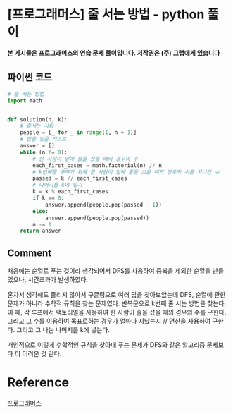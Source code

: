# [프로그래머스] 줄 서는 방법 - python 풀이

**본 게시물은 프로그래머스의 연습 문제 풀이입니다. 저작권은 (주) 그랩에게 있습니다**



## 파이썬 코드

```python
# 줄 서는 방법
import math


def solution(n, k):
    # 줄서는 사람
    people = [_ for _ in range(1, n + 1)]
    # 답을 넣을 리스트
    answer = []
    while (n != 0):
        # 한 사람이 앞에 줄을 섰을 때의 경우의 수
        each_first_cases = math.factorial(n) // n
        # k번째를 구하기 위해 한 사람이 앞에 줄을 섰을 때의 경우의 수를 지나간 수
        passed = k // each_first_cases
        # 나머지를 k에 넣기
        k = k % each_first_cases
        if k == 0:
            answer.append(people.pop(passed - 1))
        else:
            answer.append(people.pop(passed))
        n -= 1
    return answer
```



## Comment

처음에는 순열로 푸는 것이라 생각되어서 DFS를 사용하여 중복을 제외한 순열을 만들었으나, 시간초과가 발생하였다.

혼자서 생각해도 풀리지 않아서 구글링으로 여러 답을 찾아보았는데 DFS, 순열에 관한 문제가 아니라 수학적 규칙을 찾는 문제였다. 반복문으로 k번째 줄 서는 방법을 찾는다. 이 때, 각 루프에서 팩토리얼을 사용하여 한 사람이 줄을 섰을 때의 경우의 수를 구한다. 그리고 그 수를 이용하여 목표로하는 경우가 얼마나 지났는지  // 연산을 사용하여 구한다. 그리고 그 나눈 나머지를 k에 넣는다. 

개인적으로 이렇게 수학적인 규칙을 찾아내 푸는 문제가 DFS와 같은 알고리즘 문제보다 더 어려운 것 같다. 

# Reference

[프로그래머스](https://programmers.co.kr)

